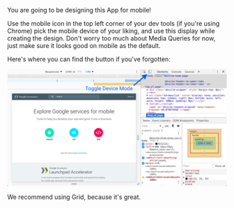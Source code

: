 
You are going to be designing this App for mobile!

  

Use the mobile icon in the top left corner of your dev tools (if you're using Chrome) pick the mobile device of your liking, and use this display while creating the design. Don't worry too much about Media Queries for now, just make sure it looks good on mobile as the default.

  

Here's where you can find the button if you've forgotten:


  
![.guides/img/device-mode-initial-view2](./device-mode-initial-view2.png)

We recommend using Grid, because it's great.
